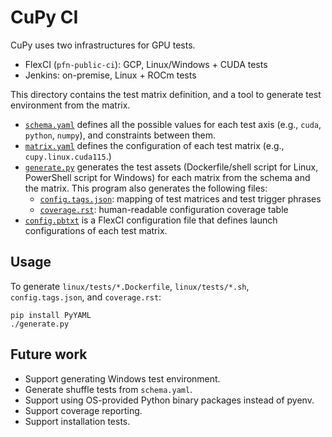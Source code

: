 # CuPy CI

CuPy uses two infrastructures for GPU tests.

- FlexCI (`pfn-public-ci`): GCP, Linux/Windows + CUDA tests
- Jenkins: on-premise, Linux + ROCm tests

This directory contains the test matrix definition, and a tool to generate test environment from the matrix.

- [`schema.yaml`](schema.yaml) defines all the possible values for each test axis (e.g., `cuda`, `python`, `numpy`), and constraints between them.
- [`matrix.yaml`](matrix.yaml) defines the configuration of each test matrix (e.g., `cupy.linux.cuda115`.)
- [`generate.py`](generate.py) generates the test assets (Dockerfile/shell script for Linux, PowerShell script for Windows) for each matrix from the schema and the matrix.
  This program also generates the following files:
  - [`config.tags.json`](config.tags.json): mapping of test matrices and test trigger phrases
  - [`coverage.rst`](coverage.rst): human-readable configuration coverage table
- [`config.pbtxt`](config.pbtxt) is a FlexCI configuration file that defines launch configurations of each test matrix.

## Usage

To generate `linux/tests/*.Dockerfile`, `linux/tests/*.sh`, `config.tags.json`, and `coverage.rst`:

```
pip install PyYAML
./generate.py
```

## Future work

- Support generating Windows test environment.
- Generate shuffle tests from `schema.yaml`.
- Support using OS-provided Python binary packages instead of pyenv.
- Support coverage reporting.
- Support installation tests.
